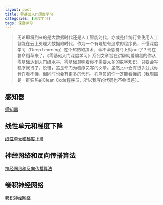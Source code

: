 ```yaml
---
layout: post
title: 零基础入门深度学习
categories: [深度学习]
tags: 深度学习
---
```


> 无论即将到来的是大数据时代还是人工智能时代，亦或是传统行业使用人工智能在云上处理大数据的时代，作为一个有理想有追求的程序员，不懂深度学习（Deep Learning）这个超热的技术，会不会感觉马上就out了？现在救命稻草来了，《零基础入门深度学习》系列文章旨在讲帮助爱编程的你从零基础达到入门级水平。零基础意味着你不需要太多的数学知识，只要会写程序就行了，没错，这是专门为程序员写的文章。虽然文中会有很多公式你也许看不懂，但同时也会有更多的代码，程序员的你一定能看懂的（我周围是一群狂热的Clean Code程序员，所以我写的代码也不会很差）。

## 感知器

[感知器](https://www.zybuluo.com/hanbingtao/note/433855)

## 线性单元和梯度下降

[线性单元和梯度下降](https://www.zybuluo.com/hanbingtao/note/448086)


## 神经网络和反向传播算法

[神经网络和反向传播算法](https://www.zybuluo.com/hanbingtao/note/476663)

## 卷积神经网络

[卷积神经网络](https://www.zybuluo.com/hanbingtao/note/485480)
